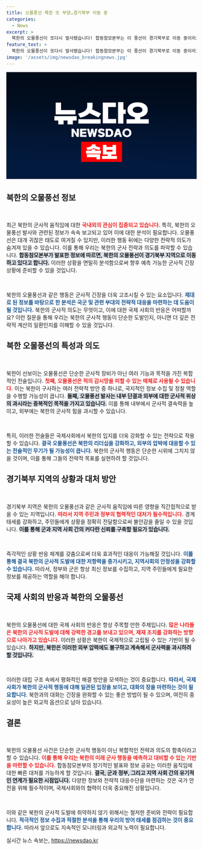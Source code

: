 ```yaml
---
title: 오물풍선 북한 또 부양…경기북부 이동 중
categories:
  - News
excerpt: >
  북한의 오물풍선이 또다시 발사됐습니다! 합동참모본부는 이 풍선이 경기북부로 이동 중이라고 밝히며 긴장감을 고조시키고 있습니다. 자세한 내용이 궁금하다면 클릭하세요!
feature_text: >
  북한의 오물풍선이 또다시 발사됐습니다! 합동참모본부는 이 풍선이 경기북부로 이동 중이라고 밝히며 긴장감을 고조시키고 있습니다. 자세한 내용이 궁금하다면 클릭하세요!
image: '/assets/img/newsdao_breakingnews.jpg'
---
```


<p><img src="/assets/img/newsdao_breakingnews.jpg" alt="ontimetimes 속보" /></p>

<h2 data-ke-size="size26">북한의 오물풍선 정보</h2>

<p data-ke-size="size16">&nbsp;</p>

<p>최근 북한의 군사적 움직임에 대한 <b><span style="color: #ee2323;">국내외의 관심이 집중되고 있습니다.</span></b> 특히, 북한의 오물풍선 발사와 관련된 정보가 속속 보고되고 있어 이에 대한 분석이 필요합니다. 오물풍선은 대개 귀찮은 태도로 여겨질 수 있지만, 이러한 행동 뒤에는 다양한 전략적 의도가 숨겨져 있을 수 있습니다. 이를 통해 우리는 북한의 군사 전략과 의도를 파악할 수 있습니다. <b><span style="background-color: #21538527;">합동참모본부가 발표한 정보에 따르면, 북한의 오물풍선이 경기북부 지역으로 이동하고 있다고 합니다.</span></b> 이러한 상황을 면밀히 분석함으로써 향후 예측 가능한 군사적 긴장 상황에 준비할 수 있을 것입니다. </p>

<p data-ke-size="size16">&nbsp;</p>

<p>북한의 오물풍선과 같은 행동은 군사적 긴장을 더욱 고조시킬 수 있는 요소입니다. <b><span style="color: #1a5490;">제대로 된 정보를 바탕으로 한 분석은 국군 및 관련 부대의 전략적 대응을 마련하는 데 도움이 될 것입니다.</span></b> 북한의 군사적 의도는 무엇이고, 이에 대한 국제 사회의 반응은 어떠할까요? 이런 질문을 통해 우리는 북한의 군사적 행동이 단순한 도발인지, 아니면 더 깊은 전략적 계산의 일환인지를 이해할 수 있을 것입니다.</p>

<h2 data-ke-size="size26">북한 오물풍선의 특성과 의도</h2>

<p data-ke-size="size16">&nbsp;</p>

<p>북한이 선보이는 오물풍선은 단순한 군사적 장비가 아닌 여러 기능과 목적을 가진 복합적인 전술입니다. <b><span style="color: #ee2323;">첫째, 오물풍선은 적의 감시망을 피할 수 있는 매체로 사용될 수 있습니다.</span></b> 이는 북한이 구사하는 여러 전략적 방안 중 하나로, 국지적인 정보 수집 및 정찰 역할을 수행할 가능성이 큽니다. <b><span style="background-color: #21538527;">둘째, 오물풍선 발사는 내부 단결과 외부에 대한 군사적 위상의 과시라는 중복적인 목적을 가지고 있습니다.</span></b> 이를 통해 내부에서 군사적 결속력을 높이고, 외부에는 북한의 군사적 힘을 과시할 수 있습니다.</p>

<p data-ke-size="size16">&nbsp;</p>

<p>특히, 이러한 전술들은 국제사회에서 북한의 입지를 더욱 강화할 수 있는 전략으로 작용할 수 있습니다. <b><span style="color: #1a5490;">결국 오물풍선은 북한의 리더십을 강화하고, 외부의 압박에 대응할 수 있는 전술적인 무기가 될 가능성이 큽니다.</span></b> 북한의 군사적 행동은 단순한 시위에 그치지 않을 것이며, 이를 통해 그들의 전략적 목표를 실현하려 할 것입니다.</p>

<h2 data-ke-size="size26">경기북부 지역의 상황과 대처 방안</h2>

<p data-ke-size="size16">&nbsp;</p>

<p>경기북부 지역은 북한의 오물풍선과 같은 군사적 움직임에 따른 영향을 직간접적으로 받을 수 있는 지역입니다. <b><span style="color: #ee2323;">따라서 지역 주민과 정부의 협력적인 대처가 필수적입니다.</span></b> 경계 태세를 강화하고, 주민들에게 상황을 정확히 전달함으로써 불안감을 줄일 수 있을 것입니다. <b><span style="background-color: #21538527;">이를 통해 군과 지역 사회 간의 커다란 신뢰를 구축할 필요가 있습니다.</span></b></p>

<p data-ke-size="size16">&nbsp;</p>

<p>즉각적인 상황 반응 체계를 갖춤으로써 더욱 효과적인 대응이 가능해질 것입니다. <b><span style="color: #1a5490;">이를 통해 결국 북한의 군사적 도발에 대한 저항력을 증가시키고, 지역사회의 안정성을 강화할 수 있습니다.</span></b> 따라서, 정부와 군은 항상 최신 정보를 수집하고, 지역 주민들에게 필요한 정보를 제공하는 역할을 해야 합니다.</p>

<h2 data-ke-size="size26">국제 사회의 반응과 북한의 오물풍선</h2>

<p data-ke-size="size16">&nbsp;</p>

<p>북한의 오물풍선에 대한 국제 사회의 반응은 항상 주목할 만한 주제입니다. <b><span style="color: #ee2323;">많은 나라들은 북한의 군사적 도발에 대해 강력한 경고를 보내고 있으며, 제재 조치를 강화하는 방향으로 나아가고 있습니다.</span></b> 이러한 상황은 북한이 국제적으로 고립될 수 있는 기반이 될 수 있습니다. <b><span style="background-color: #21538527;">하지만, 북한은 이러한 외부 압력에도 불구하고 계속해서 군사력을 과시하려 할 것입니다.</span></b></p>

<p data-ke-size="size16">&nbsp;</p>

<p>이러한 대립 구조 속에서 평화적인 해결 방안을 모색하는 것이 중요합니다. <b><span style="color: #1a5490;">따라서, 국제 사회가 북한의 군사적 행동에 대해 일관된 입장을 보이고, 대화의 장을 마련하는 것이 필요합니다.</span></b> 북한과의 대화는 긴장을 완화할 수 있는 좋은 방법이 될 수 있으며, 여전히 중요성이 높은 외교적 옵션으로 남아 있습니다.</p>

<h2 data-ke-size="size26">결론</h2>

<p data-ke-size="size16">&nbsp;</p>

<p>북한의 오물풍선 사건은 단순한 군사적 행동이 아닌 복합적인 전략과 의도의 함축이라고 할 수 있습니다. <b><span style="color: #ee2323;">이를 통해 우리는 북한의 미래 군사 행동을 예측하고 대비할 수 있는 기반을 마련할 수 있습니다.</span></b> 합동참모본부의 정기적인 발표와 정보 공유는 이러한 움직임에 대한 빠른 대처를 가능하게 할 것입니다. <b><span style="background-color: #21538527;">결국, 군과 정부, 그리고 지역 사회 간의 유기적인 연계가 필요한 시점입니다.</span></b> 다양한 정보와 전략적 대응수단을 마련하는 것은 국가 안전을 위해 필수적이며, 국제사회와의 협력이 더욱 중요해진 상황입니다.</p>

<p data-ke-size="size16">&nbsp;</p>

<p>이와 같은 북한의 군사적 도발에 취약하지 않기 위해서는 철저한 준비와 전략이 필요합니다. <b><span style="color: #1a5490;">적극적인 정보 수집과 적절한 분석을 통해 우리의 방어 태세를 점검하는 것이 중요합니다.</span></b> 따라서 앞으로도 지속적인 모니터링과 외교적 노력이 필요합니다.</p>
실시간 뉴스 속보는, <a href="https://newsdao.kr" rel="dofollow">https://newsdao.kr</a>


